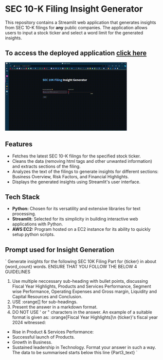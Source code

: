 # SEC 10-K Filing Insight Generator

This repository contains a Streamlit web application that generates insights from SEC 10-K filings for **any** public companies. 
The application allows users to input a stock ticker and select a word limit for the generated insights.

## To access the deployed application [click here](http://13.234.213.129:8501/)
![](InsightGenerator.gif)

## Features

- Fetches the latest SEC 10-K filings for the specified stock ticker.
- Cleans the data (removing html tags and other unwanted information) and extracts sections of the filing.
- Analyzes the text of the filings to generate insights for different sections: Business Overview, Risk Factors, and Financial Highlights.
- Displays the generated insights using Streamlit's user interface.

## Tech Stack
- **Python:** Chosen for its versatility and extensive libraries for text processing.
- **Streamlit:** Selected for its simplicity in building interactive web applications with Python.
- **AWS EC2:** Program hosted on a EC2 instance for its ability to quickly setup python scripts.

## Prompt used for Insight Generation
`
Generate insights for the following SEC 10K Filing Part for {ticker} in about {word_count} words. ENSURE THAT YOU FOLLOW THE BELOW 4 GUIDELINES
1) Use multiple neccessary sub-heading with bullet points, discussing Fiscal Year Highlights, Products and Services Performance, Segment wise Performance, Operating Expenses and Gross margin, Liquidity and Capital Resources and Conclusion.
2) USE :orange[<insert sub-heading>] for sub-headings.
3) Present the answer in a markdown format.
4) DO NOT USE ' or " characters in the answer.
An example of a suitable format is given as:
:orange[Fiscal Year Highlights]\n {ticker}'s fiscal year 2024 witnessed:
- Rise in Product & Services Performance:
- Successful launch of Products.
- Growth in Business.
- Sustained leadership in Technology.
Format your answer in such a way. The data to be summarised starts below this line
{Part3_text}
`
